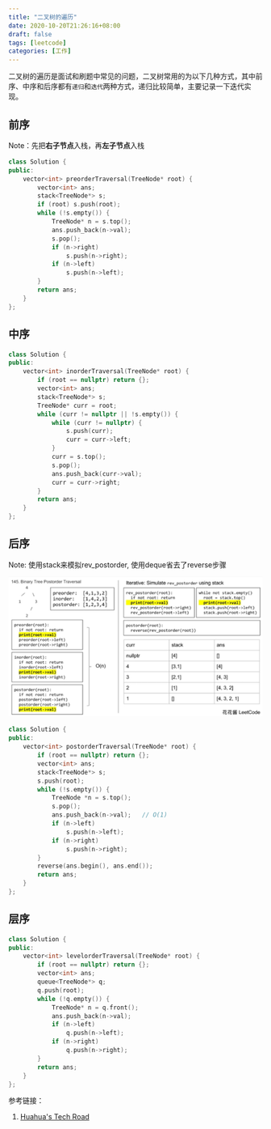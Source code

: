 ```yaml
---
title: "二叉树的遍历"
date: 2020-10-20T21:26:16+08:00
draft: false
tags: [leetcode]
categories: [工作]
---
```


二叉树的遍历是面试和刷题中常见的问题，二叉树常用的为以下几种方式，其中前序、中序和后序都有`递归`和`迭代`两种方式，递归比较简单，主要记录一下迭代实现。

## 前序

Note：先把**右子节点**入栈，再**左子节点**入栈

```c++
class Solution {
public:
    vector<int> preorderTraversal(TreeNode* root) {
        vector<int> ans;
        stack<TreeNode*> s;
        if (root) s.push(root);
        while (!s.empty()) {
            TreeNode* n = s.top();
            ans.push_back(n->val);
            s.pop();
            if (n->right)
                s.push(n->right);
            if (n->left)
                s.push(n->left);
        }
        return ans;
    }
};
```

## 中序

```c++
class Solution {
public:
    vector<int> inorderTraversal(TreeNode* root) {
        if (root == nullptr) return {};
        vector<int> ans;
        stack<TreeNode*> s;
        TreeNode* curr = root;
        while (curr != nullptr || !s.empty()) {
            while (curr != nullptr) {
                s.push(curr);
                curr = curr->left;
            }
            curr = s.top();
            s.pop();
            ans.push_back(curr->val);
            curr = curr->right;
        }
        return ans;
    }
};
```

## 后序

Note: 使用stack来模拟rev_postorder, 使用deque省去了reverse步骤

![来自花花酱](https://raw.githubusercontent.com/simon-lu/ImgRepo/master/Blog/postorder.jpg)

```c++
class Solution {
public:
    vector<int> postorderTraversal(TreeNode* root) {
        if (root == nullptr) return {};
        vector<int> ans;
        stack<TreeNode*> s;
        s.push(root);
        while (!s.empty()) {
            TreeNode *n = s.top();
            s.pop();
            ans.push_back(n->val);   // O(1)
            if (n->left)
                s.push(n->left);
            if (n->right)
                s.push(n->right);
        }
        reverse(ans.begin(), ans.end());
        return ans;
    }
};

```

## 层序

```c++
class Solution {
public:
    vector<int> levelorderTraversal(TreeNode* root) {
        if (root == nullptr) return {};
        vector<int> ans;
        queue<TreeNode*> q;
        q.push(root);
        while (!q.empty()) {
            TreeNode* n = q.front();
            ans.push_back(n->val);
            if (n->left)
                q.push(n->left);
            if (n->right)
                q.push(n->right);
        }
        return ans;
    }
};
```

参考链接：

1. [Huahua's Tech Road](https://zxi.mytechroad.com/blog)
